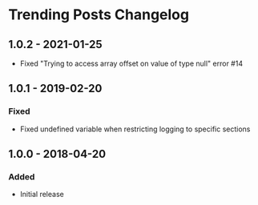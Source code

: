 # Trending Posts Changelog
## 1.0.2 - 2021-01-25
- Fixed "Trying to access array offset on value of type null" error #14
## 1.0.1 - 2019-02-20
### Fixed
- Fixed undefined variable when restricting logging to specific sections
## 1.0.0 - 2018-04-20
### Added
- Initial release
